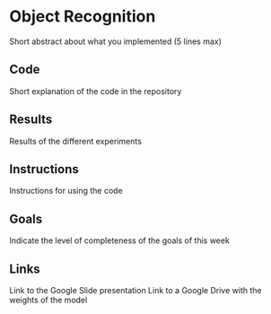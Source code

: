 # Object Recognition
Short abstract about what you implemented (5 lines max)

## Code
Short explanation of the code in the repository

## Results
Results of the different experiments

## Instructions
Instructions for using the code

## Goals
Indicate the level of completeness of the goals of this week

## Links
Link to the Google Slide presentation
Link to a Google Drive with the weights of the model
